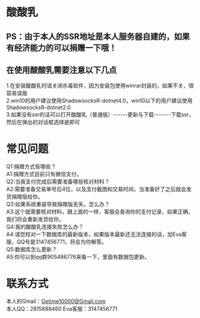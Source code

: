 酸酸乳
======
PS：由于本人的SSR地址是本人服务器自建的，如果有经济能力的可以捐赠一下哦！
------------------------------------------------------------------
在使用酸酸乳需要注意以下几点
--------------------------
1.在安装酸酸乳时请关闭杀毒软件，因为安装包使用winrar封装的，如果不关，很容易误报  
2.win10的用户建议使用ShadowsocksR-dotnet4.0，win10以下的用户建议使用ShadowsocksR-dotnet2.0  
3.如果没有ssr的话可以打开酸酸乳（普通版）------更新与下载-------下载ssr，然后在弹出的对话框选择是即可  
  
  
  
常见问题
========
Q1:捐赠方式有哪些？  
A1:捐赠方式目前只有微信支付。  
Q2:当我支付完成后需要准备哪些核对材料？  
A2:需要准备交易单号后4位，以及支付截图和交易时间，当准备好了之后就会发货捐赠版给你。    
Q3:如果系统重装导致捐赠版丢失，怎么办？  
A3:这个就需要核对材料，跟上面的一样，客服会查询你的支付记录，如果正确，我们将会重新发货给你。  
Q4:我的酸酸乳连接失败怎么办？  
A4:请您校对一下数据库的最新版本，如果版本最新还无法连接的话，加Eva客服，QQ号是3147456771，将会为你解答。  
Q5:数据库怎么更新？  
A5:你可以到qq群905486776来看一下，里面有数据包更新。 
  
  
联系方式
=======
本人的Gmail：Getime10000@Gmail.com  
本人QQ：2815888460
Eva客服：3147456771
